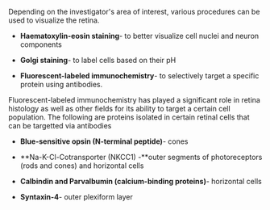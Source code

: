Depending on the investigator's area of interest, various procedures can be used to visualize the retina.

- **Haematoxylin-eosin staining**- to better visualize cell nuclei and neuron components

- **Golgi staining**- to label cells based on their pH

- **Fluorescent-labeled immunochemistry**- to selectively target a specific protein using antibodies.

Fluorescent-labeled immunochemistry has played a significant role in retina histology as well as other fields for its ability to target a certain cell population. The following are proteins isolated in certain retinal cells that can be targetted via antibodies

- **Blue-sensitive opsin (N-terminal peptide)**- cones

- **Na-K-Cl-Cotransporter (NKCC1) -**outer segments of photoreceptors (rods and cones) and horizontal cells

- **Calbindin and Parvalbumin (calcium-binding proteins)**- horizontal cells

- **Syntaxin-4**- outer plexiform layer